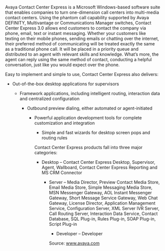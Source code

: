 
Avaya Contact Center Express is a Microsoft Windows-based software suite that enables companies to turn one-dimension call centers into multi-media contact centers. Using the phantom call capability supported by Avaya DEFINITY, Multivantage or Communications Manager switches, Contact Center Express 3.0 allows end customers to contact the company via phone, email, text or instant messaging. Whether your customers like texting on their mobile phones, sending emails or chatting over the internet, their preferred method of communicating will be treated exactly the same as a traditional phone call. It will be placed in a priority queue and distributed to an agent with relevant skills and knowledge. What’s more, the agent can reply using the same method of contact, conducting a helpful conversation, just like you would expect over the phone.

Easy to implement and simple to use, Contact Center Express also delivers:

</p> 

  * <div>
      Out-of-the-box desktop applications for supervisors
    </div>
    
    </li>
    
      * <div>
          Framework applications, including intelligent routing, interaction data and centralized configuration
        </div>
        
        </li> 
        
          * <div>
              Outbound preview dialing, either automated or agent-initiated
            </div>
            
            </li>        
            
              * <div>
                  Powerful application development tools for complete customization and integration
                </div>
                
                </li> 
                
                  * <div>
                      Simple and fast wizards for desktop screen pops and routing rules
                    </div>
                    
                    </li> 
                    
                    </ul> 
                    
                    Contact Center Express products fall into three major categories:
                    
                    </p> 
                    
                      * <div>
                          Desktop &#8211; Contact Center Express Desktop, Supervisor, Agent, Wallboard, Contact Center Express Reporting and MS CRM Connector
                        </div>
                        
                        </li> 
                        
                          * <div>
                              Server &#8211; Media Director, Preview Contact Media Store, Email Media Store, Simple Messaging Media Store, MSN Messenger Gateway, AOL Instant Messenger Gateway, Short Message Service Gateway, Web Chat Gateway, License Director, Application Management Service, Configuration Server, XML Server IVR Server, Call Routing Server, Interaction Data Service, Contact Database, SQL Plug-in, Rules Plug-in, SOAP Plug-in, Script Plug-in
                            </div>
                            
                            </li> 
                            
                              * <div>
                                  Developer &#8211; Developer
                                </div>
                                
                                </li> 
                                
                                </ul> 
                                
                                Source: www.avaya.com
